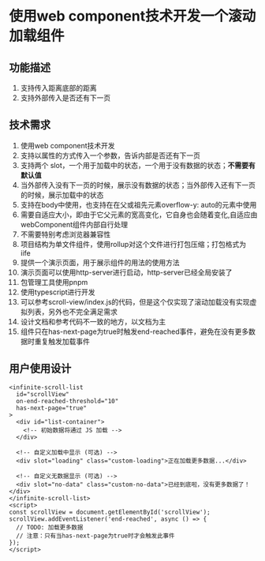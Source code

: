 # 使用web component技术开发一个滚动加载组件

## 功能描述
1. 支持传入距离底部的距离
2. 支持外部传入是否还有下一页

## 技术需求
1. 使用web component技术开发
2. 支持以属性的方式传入一个参数，告诉内部是否还有下一页
3. 支持两个 slot，一个用于加载中的状态，一个用于没有数据的状态；**不需要有默认值**
4. 当外部传入没有下一页的时候，展示没有数据的状态；当外部传入还有下一页的时候，展示加载中的状态
5. 支持在body中使用，也支持在在父或祖先元素overflow-y: auto的元素中使用
6. 需要自适应大小，即由于它父元素的宽高变化，它自身也会随着变化,自适应由webComponent组件内部自行处理
7. 不需要特别考虑浏览器兼容性
8. 项目结构为单文件组件，使用rollup对这个文件进行打包压缩；打包格式为 iife
9. 提供一个演示页面，用于展示组件的用法的使用方法
10. 演示页面可以使用http-server进行启动，http-server已经全局安装了
11. 包管理工具使用pnpm
12. 使用typescript进行开发
13. 可以参考scroll-view/index.js的代码，但是这个仅实现了滚动加载没有实现虚拟列表，另外也不完全满足需求
14. 设计文档和参考代码不一致的地方，以文档为主
15. 组件只在has-next-page为true时触发end-reached事件，避免在没有更多数据时重复触发加载事件

## 用户使用设计
```
<infinite-scroll-list
  id="scrollView"
  on-end-reached-threshold="10"
  has-next-page="true"
>
  <div id="list-container">
    <!-- 初始数据将通过 JS 加载 -->
  </div>
  
  <!-- 自定义加载中显示 (可选) -->
  <div slot="loading" class="custom-loading">正在加载更多数据...</div>
  
  <!-- 自定义无数据显示 (可选) -->
  <div slot="no-data" class="custom-no-data">已经到底啦，没有更多数据了！</div>
</infinite-scroll-list>
<script>
const scrollView = document.getElementById('scrollView');
scrollView.addEventListener('end-reached', async () => {
  // TODO: 加载更多数据
  // 注意：只有当has-next-page为true时才会触发此事件
});
</script>